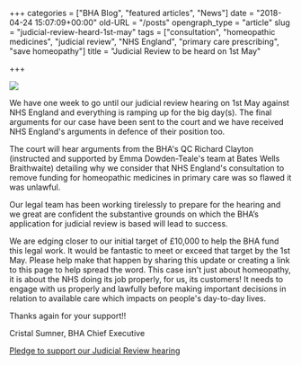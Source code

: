 +++
categories = ["BHA Blog", "featured articles", "News"]
date = "2018-04-24 15:07:09+00:00"
old-URL = "/posts"
opengraph_type = "article"
slug = "judicial-review-heard-1st-may"
tags = ["consultation", "homeopathic medicines", "judicial review", "NHS England", "primary care prescribing", "save homeopathy"]
title = "Judicial Review to be heard on 1st May"

+++

![](https://res.cloudinary.com/homeopathyuk/v1557403245/bha/BHA-JR-latest-updates-masthead-1024x576.jpg)

We have one week to go until our judicial review hearing on 1st May against NHS England and everything is ramping up for the big day(s). The final arguments for our case have been sent to the court and we have received NHS England's arguments in defence of their position too.

The court will hear arguments from the BHA's QC Richard Clayton (instructed and supported by Emma Dowden-Teale's team at Bates Wells Braithwaite) detailing why we consider that NHS England's consultation to remove funding for homeopathic medicines in primary care was so flawed it was unlawful.

Our legal team has been working tirelessly to prepare for the hearing and we great are confident the substantive grounds on which the BHA’s application for judicial review is based will lead to success.

We are edging closer to our initial target of £10,000 to help the BHA fund this legal work. It would be fantastic to meet or exceed that target by the 1st May. Please help make that happen by sharing this update or creating a link to this page to help spread the word. This case isn't just about homeopathy, it is about the NHS doing its job properly, for us, its customers! It needs to engage with us properly and lawfully before making important decisions in relation to available care which impacts on people's day-to-day lives.

Thanks again for your support!!

Cristal Sumner, BHA Chief Executive

[Pledge to support our Judicial Review hearing](https://www.crowdjustice.com/case/save-homeopathy-on-the-nhs2/)
